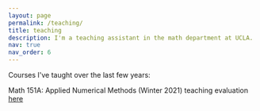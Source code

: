 ```yaml
---
layout: page
permalink: /teaching/
title: teaching
description: I'm a teaching assistant in the math department at UCLA.
nav: true
nav_order: 6
---
```


Courses I've taught over the last few years:

Math 151A: Applied Numerical Methods (Winter 2021) teaching evaluation [here](assets/pdf/Math151aEval.pdf)